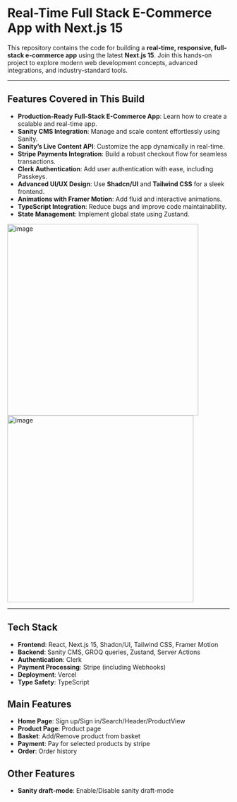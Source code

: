 # Real-Time Full Stack E-Commerce App with Next.js 15

This repository contains the code for building a **real-time, responsive, full-stack e-commerce app** using the latest **Next.js 15**. Join this hands-on project to explore modern web development concepts, advanced integrations, and industry-standard tools.

---

## Features Covered in This Build

- **Production-Ready Full-Stack E-Commerce App**: Learn how to create a scalable and real-time app.
- **Sanity CMS Integration**: Manage and scale content effortlessly using Sanity.
- **Sanity’s Live Content API**: Customize the app dynamically in real-time.
- **Stripe Payments Integration**: Build a robust checkout flow for seamless transactions.
- **Clerk Authentication**: Add user authentication with ease, including Passkeys.
- **Advanced UI/UX Design**: Use **Shadcn/UI** and **Tailwind CSS** for a sleek frontend.
- **Animations with Framer Motion**: Add fluid and interactive animations.
- **TypeScript Integration**: Reduce bugs and improve code maintainability.
- **State Management**: Implement global state using Zustand.
<img width="433" alt="image" src="https://github.com/user-attachments/assets/43147bc0-4582-465d-9435-6f21ea2d49f2" />
<img width="422" alt="image" src="https://github.com/user-attachments/assets/4bea85f2-1644-43ff-b29c-ad322d50bbb8" />

---

## Tech Stack

- **Frontend**: React, Next.js 15, Shadcn/UI, Tailwind CSS, Framer Motion
- **Backend**: Sanity CMS, GROQ queries, Zustand, Server Actions
- **Authentication**: Clerk
- **Payment Processing**: Stripe (including Webhooks)
- **Deployment**: Vercel
- **Type Safety**: TypeScript

## Main Features

- **Home Page**: Sign up/Sign in/Search/Header/ProductView
- **Product Page**: Product page
- **Basket**: Add/Remove product from basket
- **Payment**: Pay for selected products by stripe
- **Order**: Order history

## Other Features
- **Sanity draft-mode**: Enable/Disable sanity draft-mode
